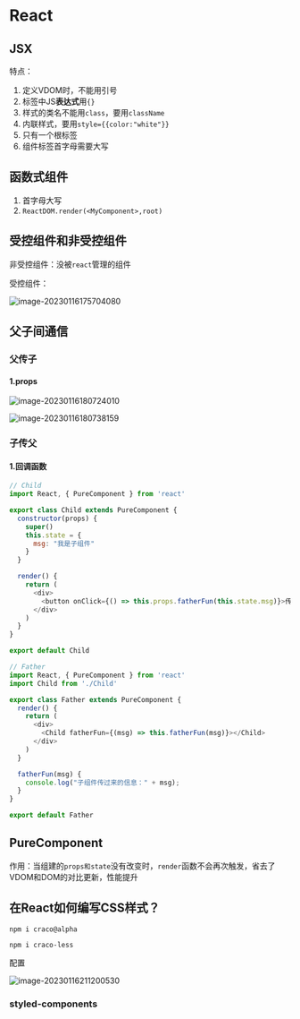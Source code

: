 # React

## JSX

特点：

1. 定义VDOM时，不能用引号
2. 标签中JS**表达式**用`{}`
3. 样式的类名不能用`class`，要用`className`
4. 内联样式，要用`style={{color:"white"}}`
5. 只有一个根标签
6. 组件标签首字母需要大写

## 函数式组件

1. 首字母大写
2. `ReactDOM.render(<MyComponent>,root)`

## 受控组件和非受控组件

非受控组件：没被`react`管理的组件

受控组件：

![image-20230116175704080](C:\Users\23937\AppData\Roaming\Typora\typora-user-images\image-20230116175704080.png)

## 父子间通信

### 父传子

#### 1.props

![image-20230116180724010](C:\Users\23937\AppData\Roaming\Typora\typora-user-images\image-20230116180724010.png)

![image-20230116180738159](C:\Users\23937\AppData\Roaming\Typora\typora-user-images\image-20230116180738159.png)



### 子传父

#### 1.回调函数

```js
// Child
import React, { PureComponent } from 'react'

export class Child extends PureComponent {
  constructor(props) {
    super()
    this.state = {
      msg: "我是子组件"
    }
  }

  render() {
    return (
      <div>
        <button onClick={() => this.props.fatherFun(this.state.msg)}>传！</button>
      </div>
    )
  }
}

export default Child

// Father
import React, { PureComponent } from 'react'
import Child from './Child'

export class Father extends PureComponent {
  render() {
    return (
      <div>
        <Child fatherFun={(msg) => this.fatherFun(msg)}></Child>
      </div>
    )
  }

  fatherFun(msg) {
    console.log("子组件传过来的信息：" + msg);
  }
}

export default Father
```

## PureComponent

作用：当组建的`props和state`没有改变时，`render`函数不会再次触发，省去了VDOM和DOM的对比更新，性能提升

## 在React如何编写CSS样式？

`npm i craco@alpha`

`npm i craco-less`

配置



![image-20230116211200530](C:\Users\23937\AppData\Roaming\Typora\typora-user-images\image-20230116211200530.png)

### styled-components

